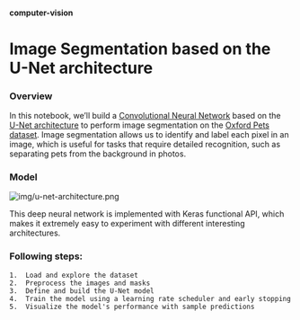 ####     **computer-vision**
#     Image Segmentation based on the U-Net architecture

### Overview

In this notebook, we’ll build a [Convolutional Neural Network](https://www.ibm.com/topics/convolutional-neural-networks)  based on the [U-Net architecture](https://www.geeksforgeeks.org/u-net-architecture-explained/) to perform image segmentation on the [Oxford Pets dataset](http://www.robots.ox.ac.uk/~vgg/data/pets/data/images.tar.gz). Image segmentation allows us to identify and label each pixel in an image, which is useful for tasks that require detailed recognition, such as separating pets from the background in photos.

### Model

![img/u-net-architecture.png](https://miro.medium.com/v2/resize:fit:828/format:webp/1*x0kR2rGlTibVbu8InCNBVg.jpeg)

This deep neural network is implemented with Keras functional API, which makes it extremely easy to experiment with different interesting architectures.

### Following steps:

    1.  Load and explore the dataset
    2.  Preprocess the images and masks
    3.  Define and build the U-Net model
    4.  Train the model using a learning rate scheduler and early stopping
    5.  Visualize the model's performance with sample predictions
